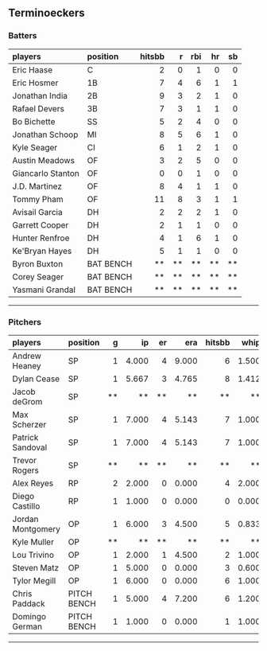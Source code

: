 ## Terminoeckers

### Batters

 
|players           |position  | hitsbb|  r| rbi| hr| sb| 
|:-----------------|:---------|------:|--:|---:|--:|--:| 
|Eric Haase        |C         |      2|  0|   1|  0|  0| 
|Eric Hosmer       |1B        |      7|  4|   6|  1|  1| 
|Jonathan India    |2B        |      9|  3|   2|  1|  0| 
|Rafael Devers     |3B        |      7|  3|   1|  1|  0| 
|Bo Bichette       |SS        |      5|  2|   4|  0|  0| 
|Jonathan Schoop   |MI        |      8|  5|   6|  1|  0| 
|Kyle Seager       |CI        |      6|  1|   2|  1|  0| 
|Austin Meadows    |OF        |      3|  2|   5|  0|  0| 
|Giancarlo Stanton |OF        |      0|  0|   1|  0|  0| 
|J.D. Martinez     |OF        |      8|  4|   1|  1|  0| 
|Tommy Pham        |OF        |     11|  8|   3|  1|  1| 
|Avisail Garcia    |DH        |      2|  2|   2|  1|  0| 
|Garrett Cooper    |DH        |      2|  1|   1|  0|  0| 
|Hunter Renfroe    |DH        |      4|  1|   6|  1|  0| 
|Ke'Bryan Hayes    |DH        |      5|  1|   1|  0|  0| 
|Byron Buxton      |BAT BENCH |     **| **|  **| **| **| 
|Corey Seager      |BAT BENCH |     **| **|  **| **| **| 
|Yasmani Grandal   |BAT BENCH |     **| **|  **| **| **| 


* * *

### Pitchers

 
|players           |position    |  g|    ip| er|   era| hitsbb|  whip| so|  w| sv| 
|:-----------------|:-----------|--:|-----:|--:|-----:|------:|-----:|--:|--:|--:| 
|Andrew Heaney     |SP          |  1| 4.000|  4| 9.000|      6| 1.500|  4|  0|  0| 
|Dylan Cease       |SP          |  1| 5.667|  3| 4.765|      8| 1.412| 10|  0|  0| 
|Jacob deGrom      |SP          | **|    **| **|    **|     **|    **| **| **| **| 
|Max Scherzer      |SP          |  1| 7.000|  4| 5.143|      7| 1.000|  8|  0|  0| 
|Patrick Sandoval  |SP          |  1| 7.000|  4| 5.143|      7| 1.000|  9|  0|  0| 
|Trevor Rogers     |SP          | **|    **| **|    **|     **|    **| **| **| **| 
|Alex Reyes        |RP          |  2| 2.000|  0| 0.000|      4| 2.000|  1|  0|  2| 
|Diego Castillo    |RP          |  1| 1.000|  0| 0.000|      0| 0.000|  3|  0|  0| 
|Jordan Montgomery |OP          |  1| 6.000|  3| 4.500|      5| 0.833|  4|  0|  0| 
|Kyle Muller       |OP          | **|    **| **|    **|     **|    **| **| **| **| 
|Lou Trivino       |OP          |  1| 2.000|  1| 4.500|      2| 1.000|  0|  0|  1| 
|Steven Matz       |OP          |  1| 5.000|  0| 0.000|      3| 0.600|  2|  1|  0| 
|Tylor Megill      |OP          |  1| 6.000|  0| 0.000|      6| 1.000|  2|  0|  0| 
|Chris Paddack     |PITCH BENCH |  1| 5.000|  4| 7.200|      6| 1.200|  2|  1|  0| 
|Domingo German    |PITCH BENCH |  1| 1.000|  0| 0.000|      1| 1.000|  0|  0|  0| 


* * *


